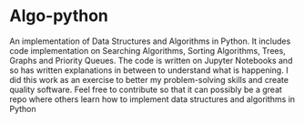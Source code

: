# Algo-python
An implementation of Data Structures and Algorithms in Python. It includes code implementation on Searching Algorithms, Sorting Algorithms, Trees, Graphs and Priority Queues. The code is written on Jupyter Notebooks and so has written explanations in between to understand what is happening. I did this work as an exercise to better my problem-solving skills and create quality software. Feel free to contribute so that it can possibly be a great repo where others learn how to implement data structures and algorithms in Python
